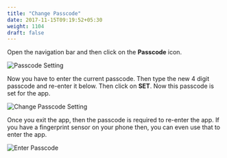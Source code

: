 ```yaml
---
title: "Change Passcode"
date: 2017-11-15T09:19:52+05:30
weight: 1104
draft: false
---
```


Open the navigation bar and then click on the **Passcode** icon.

![Passcode Setting](../../../images/android/passcode_setting_icon.png "Passcode Setting")

Now you have to enter the current passcode. Then type the new 4 digit passcode and re-enter it below. Then click on **SET**. Now this passcode is set for the app.

![Change Passcode Setting](../../../images/android/reset_passcode_select.png "Change Passcode Setting")

Once you exit the app, then the passcode is required to re-enter the app. If you have a fingerprint sensor on your phone then, you can even use that to enter the app.

![Enter Passcode](../../../images/android/enter_using_passcode_select.png "Enter Passcode")